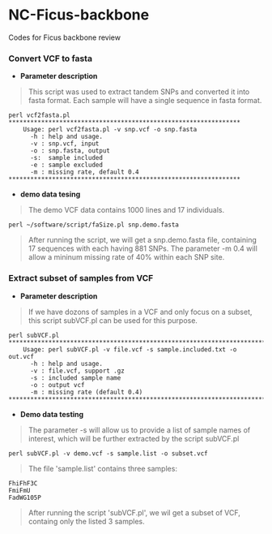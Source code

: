 # NC-Ficus-backbone
Codes for Ficus backbone review

### Convert VCF to fasta
- **Parameter description**
> This script was used to extract tandem SNPs and converted it into fasta format. Each sample will have a single sequence in fasta format.
```
perl vcf2fasta.pl 
****************************************************************
    Usage: perl vcf2fasta.pl -v snp.vcf -o snp.fasta 
      -h : help and usage.
      -v : snp.vcf, input
      -o : snp.fasta, output
      -s:  sample included
      -e : sample excluded
      -m : missing rate, default 0.4
****************************************************************
```
- **demo data tesing**
>The demo VCF data contains 1000 lines and 17 individuals.
```
perl ~/software/script/faSize.pl snp.demo.fasta 
```
> After running the script, we will get a snp.demo.fasta file, containing 17 sequences with each having 881 SNPs. The parameter -m 0.4 will allow a mininum missing rate of 40% within each SNP site.

### Extract subset of samples from VCF
- **Parameter description**
> If we have dozons of samples in a VCF and only focus on a subset, this script subVCF.pl can be used for this purpose.
```
perl subVCF.pl 
************************************************************************
    Usage: perl subVCF.pl -v file.vcf -s sample.included.txt -o out.vcf
      -h : help and usage.
      -v : file.vcf, support .gz
      -s : included sample name
      -o : output vcf
      -m : missing rate (default 0.4)
************************************************************************
```
- **Demo data testing**
> The parameter -s will allow us to provide a list of sample names of interest, which will be further extracted by the script subVCF.pl
```
perl subVCF.pl -v demo.vcf -s sample.list -o subset.vcf
```
> The file 'sample.list' contains three samples:
```
FhiFhF3C
FmiFmU
FadWG105P
```
> After running the script 'subVCF.pl', we wil get a subset of VCF, containg only the listed 3 samples.




